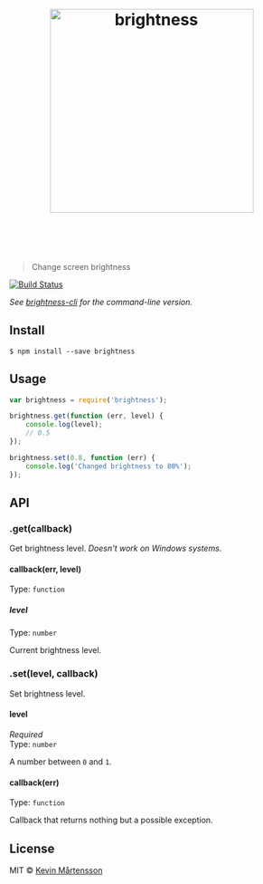 <h1 align="center">
	<br>
	<img width="360" src="https://rawgit.com/kevva/brightness/master/media/logo.svg" alt="brightness">
	<br>
	<br>
	<br>
</h1>

> Change screen brightness

[![Build Status](https://travis-ci.org/kevva/brightness.svg?branch=master)](https://travis-ci.org/kevva/brightness)

*See [brightness-cli](https://github.com/kevva/brightness-cli) for the command-line version.*

## Install

```
$ npm install --save brightness
```


## Usage

```js
var brightness = require('brightness');

brightness.get(function (err, level) {
	console.log(level);
	// 0.5
});

brightness.set(0.8, function (err) {
	console.log('Changed brightness to 80%');
});
```


## API

### .get(callback)

Get brightness level. *Doesn't work on Windows systems.*

#### callback(err, level)

Type: `function`

##### level

Type: `number`

Current brightness level.

### .set(level, callback)

Set brightness level.

#### level

*Required*  
Type: `number`

A number between `0` and `1`.

#### callback(err)

Type: `function`

Callback that returns nothing but a possible exception.


## License

MIT © [Kevin Mårtensson](https://github.com/kevva)

